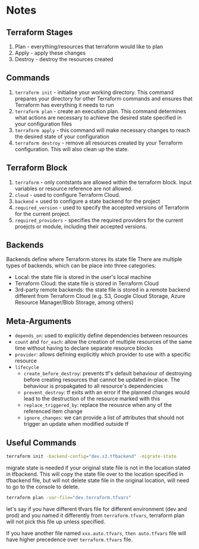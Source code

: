 # Notes

## Terraform Stages
1. Plan - everything/resources that terraform would like to plan
2. Apply - apply these changes
3. Destroy - destroy the resources created

## Commands
1. `terraform init` - initialise your working directory. This command prepares your directory for other Terraform commands and ensures that Terraform has everything it needs to run
2. `terraform plan` - create an execution plan. This command determines what actions are necessary to achieve the desired state specified in your configuration files
3. `terraform apply` - this command will make necessary changes to reach the desired state of your configuration
4. `terraform destroy` - remove all resources created by your Terraform configuration. This will also clean up the state.

## Terraform Block
1. `terraform` - only contstants are allowed within the terraform block. Input variables or resource reference are not allowed.
2. `cloud` - used to configure Terraform Cloud.
3. `backend` = used to configure a state backend for the project
4. `required_version` - used to specify the accepted versions of Terraform for the current project.
5. `required_providers` - specifies the required providers for the current proejcts or module, including their accepted versions.

## Backends
Backends define where Terraform stores its state file
There are multiple types of backends, which can be place into three categories:
- Local: the state file is stored in the user's local machine
- Terraform Cloud: the state file is stored in Terraform Cloud
- 3rd-party remote backends: the state file is stored in a remote backend different from Terraform Cloud (e.g. S3, Google Cloud Storage, Azure Resource Manager/Blob Storage, among others)

## Meta-Arguments
- `depends_on`: used to explicitly define dependencies between resources
- `count` and `for_each`: allow the creation of multiple resources of the same time without having to declare separate resource blocks
- `provider`: allows defining explicitly which provider to use with a specific resource
- `lifecycle`
    - `create_before_destroy`: prevents tf's default behaviour of destroying before creating resources that cannot be updated in-place. The behaviour is propakgated to all resource's dependencies
    - `prevent_destroy`: tf exits with an error if the planned changes would lead to the destruction of the resource marked with this
    - `replace_triggered_by`: replace the reousrce when any of the referenced item change
    - `ignore_changes`: we can provide a list of attributes that should not trigger an update when modified outside tf
## Useful Commands
```sh
terraform init -backend-config="dev.s3.tfbackend" -migrate-state
```
migrate state is needed if your original state file is not in the location stated in tfbackend. This will copy the state file over to the location specified in tfbackend file, but will not delete state file in the original location, will need to go to the console to delete.

```sh
terraform plan -var-file="dev.terraform.tfvars"
```
let's say if you have different tfvars file for different environment (dev and prod) and you named it differently from `terraform.tfvars`, terraform plan will not pick this file up unless specified.

If you have another file named `xxx.auto.tfvars`, `then auto.tfvars` file will have higher precedence over `terraform.tfvars` file.

